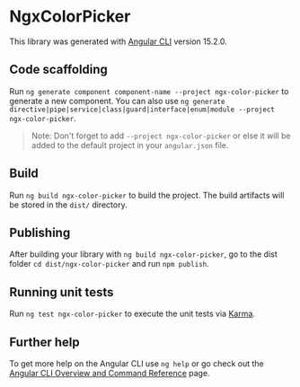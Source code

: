# NgxColorPicker

This library was generated with [Angular CLI](https://github.com/angular/angular-cli) version 15.2.0.

## Code scaffolding

Run `ng generate component component-name --project ngx-color-picker` to generate a new component. You can also use `ng generate directive|pipe|service|class|guard|interface|enum|module --project ngx-color-picker`.
> Note: Don't forget to add `--project ngx-color-picker` or else it will be added to the default project in your `angular.json` file. 

## Build

Run `ng build ngx-color-picker` to build the project. The build artifacts will be stored in the `dist/` directory.

## Publishing

After building your library with `ng build ngx-color-picker`, go to the dist folder `cd dist/ngx-color-picker` and run `npm publish`.

## Running unit tests

Run `ng test ngx-color-picker` to execute the unit tests via [Karma](https://karma-runner.github.io).

## Further help

To get more help on the Angular CLI use `ng help` or go check out the [Angular CLI Overview and Command Reference](https://angular.io/cli) page.
